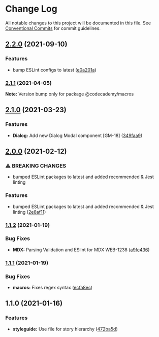 # Change Log

All notable changes to this project will be documented in this file.
See [Conventional Commits](https://conventionalcommits.org) for commit guidelines.

## [2.2.0](https://github.com/Codecademy/client-modules/compare/@codecademy/macros@2.1.1...@codecademy/macros@2.2.0) (2021-09-10)


### Features

* bump ESLint configs to latest ([e0a201a](https://github.com/Codecademy/client-modules/commit/e0a201abcc5f49718538d3d91af21cb37db4470e))



### [2.1.1](https://github.com/Codecademy/client-modules/compare/@codecademy/macros@2.1.0...@codecademy/macros@2.1.1) (2021-04-05)

**Note:** Version bump only for package @codecademy/macros





## [2.1.0](https://github.com/Codecademy/client-modules/compare/@codecademy/macros@2.0.0...@codecademy/macros@2.1.0) (2021-03-23)


### Features

* **Dialog:** Add new Dialog Modal component [GM-18] ([349faa9](https://github.com/Codecademy/client-modules/commit/349faa911f61fbf08aa14234d8dfc7ae50135fd7))



## [2.0.0](https://github.com/Codecademy/client-modules/compare/@codecademy/macros@1.1.2...@codecademy/macros@2.0.0) (2021-02-12)


### ⚠ BREAKING CHANGES

* bumped ESLint packages to latest and added recommended & Jest linting

### Features

* bumped ESLint packages to latest and added recommended & Jest linting ([2e8af11](https://github.com/Codecademy/client-modules/commit/2e8af111b372f35f1cfca28cbc22744f7489615d))



### [1.1.2](https://github.com/Codecademy/client-modules/compare/@codecademy/macros@1.1.1...@codecademy/macros@1.1.2) (2021-01-19)


### Bug Fixes

* **MDX:** Parsing Validation and ESlint for MDX WEB-1238 ([a9fc436](https://github.com/Codecademy/client-modules/commit/a9fc436b415d319bff2858cf75fff6afbb489f6f))



### [1.1.1](https://github.com/Codecademy/client-modules/compare/@codecademy/macros@1.1.0...@codecademy/macros@1.1.1) (2021-01-19)


### Bug Fixes

* **macros:** Fixes regex syntax ([ecfa8ec](https://github.com/Codecademy/client-modules/commit/ecfa8ec1471629ccaf885bbdb201748a0924fe12))



## 1.1.0 (2021-01-16)


### Features

* **styleguide:** Use file for story hierarchy  ([472ba5d](https://github.com/Codecademy/client-modules/commit/472ba5dc6e7ea22b0d32e8434f19f377edf0524d))
